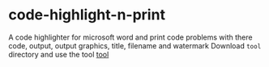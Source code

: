 # code-highlight-n-print
A code highlighter for microsoft word and print code problems with there code, output, output graphics, title, filename and watermark
Download `tool` directory and use the tool
[tool](/tool/)

